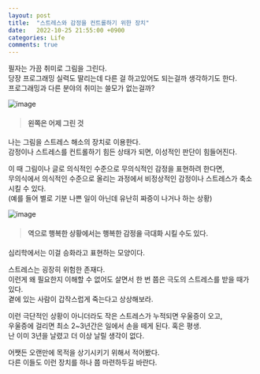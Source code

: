 ```yaml
---
layout: post
title:  "스트레스와 감정을 컨트롤하기 위한 장치"
date:   2022-10-25 21:55:00 +0900
categories: Life
comments: true
---
```

필자는 가끔 취미로 그림을 그린다.  
당장 프로그래밍 실력도 딸리는데 다른 걸 하고있어도 되는걸까 생각하기도 한다.  
프로그래밍과 다른 분야의 취미는 쓸모가 없는걸까?  

![image](https://user-images.githubusercontent.com/44316628/197797400-2d4ac402-1253-4aaf-8786-8ac63b8b1bb9.png)  
> #### 왼쪽은 어제 그린 것  

나는 그림을 스트레스 해소의 장치로 이용한다.  
감정이나 스트레스를 컨트롤하기 힘든 상태가 되면, 이성적인 판단이 힘들어진다.  

이 때 그림이나 글로 의식적인 수준으로 무의식적인 감정을 표현하려 한다면,  
무의식에서 의식적인 수준으로 올리는 과정에서 비정상적인 감정이나 스트레스가 축소시킬 수 있다.  
(예를 들어 별로 기분 나쁜 일이 아닌데 유난히 짜증이 나거나 하는 상황)  

![image](https://user-images.githubusercontent.com/44316628/197793873-17e7db38-d1b0-4f1c-befb-765de06fd661.png)  
> #### 역으로 행복한 상황에서는 행복한 감정을 극대화 시킬 수도 있다.  

심리학에서는 이걸 승화라고 표현하는 모양이다.  

스트레스는 굉장히 위험한 존재다.  
이런게 왜 필요한지 이해할 수 없어도 살면서 한 번 쯤은 극도의 스트레스를 받을 때가 있다.  
곁에 있는 사람이 갑작스럽게 죽는다고 상상해보라.  

이런 극단적인 상황이 아니더라도 작은 스트레스가 누적되면 우울증이 오고,  
우울증에 걸리면 최소 2~3년간은 일에서 손을 떼게 된다. 혹은 평생.  
난 이미 3년을 날렸고 더 이상 날릴 생각이 없다.  

어쨋든 오랜만에 목적을 상기시키기 위해서 적어봤다.  
다른 이들도 이런 장치를 하나 쯤 마련하두길 바란다.  
